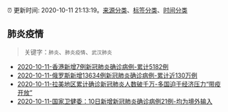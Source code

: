 :alarm_clock: 更新时间: 2020-10-11 21:13:19。[来源分类](../README.md)、[标签分类](../TAGS.md)、[时间分类](../TIMELINE.md)

## 肺炎疫情


> 关键字：`肺炎`、`肺炎疫情`、`武汉肺炎`



- [2020-10-11-香港新增7例新冠肺炎确诊病例-累计5182例](http://app.cctv.com/special/cportal/detail/arti/index.html?id=ArtiJokxggiO2wuaH5jTRWTN201011&isfromapp=1) 
- [2020-10-11-俄罗斯新增13634例新冠肺炎确诊病例-累计近130万例](http://app.cctv.com/special/cportal/detail/arti/index.html?id=ArtiZcJ70EWGzALBysCiwovT201011&isfromapp=1) 
- [2020-10-11-拉美地区累计确诊新冠肺炎人数破千万-多国迫于经济压力“带疫开放”](http://app.cctv.com/special/cportal/detail/arti/index.html?id=ArtiW9LaoVg2ReFGsKXTeObg201011&isfromapp=1) 
- [2020-10-11-国家卫健委：10日新增新冠肺炎确诊病例21例-均为境外输入](http://app.cctv.com/special/cportal/detail/arti/index.html?id=Artipu57qhQ28RZqun9O9j4A201011&isfromapp=1) 